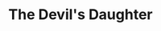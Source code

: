 ---
title: The Devil's Daughter
description:
price: SOLD
category: 
images: 
    - /assets/img/devildaughter.png
order: 99
---